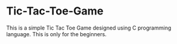 # Tic-Tac-Toe-Game
This is a simple Tic Tac Toe Game designed using C programming language. This is only for the beginners.
